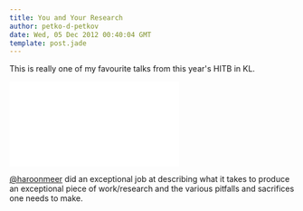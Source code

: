 ```yaml
---
title: You and Your Research
author: petko-d-petkov
date: Wed, 05 Dec 2012 00:40:04 GMT
template: post.jade
---
```


This is really one of my favourite talks from this year's HITB in KL.

<iframe class="video" src="//www.youtube.com/embed/JoVx_-bM8Tg" frameborder="0" allowfullscreen></iframe>

[@haroonmeer](https://twitter.com/haroonmeer) did an exceptional job at describing what it takes to produce an exceptional piece of work/research and the various pitfalls and sacrifices one needs to make.
